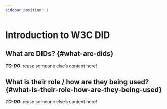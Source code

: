 ```yaml
---
sidebar_position: 1
---
```


# Introduction to W3C DID

## What are DIDs? {#what-are-dids}

**_TO-DO_**: reuse someone else’s content here!

## What is their role / how are they being used? {#what-is-their-role-how-are-they-being-used}

**_TO-DO_**: reuse someone else’s content here!